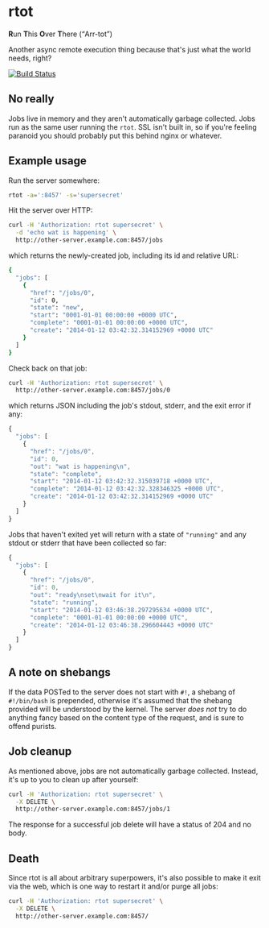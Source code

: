 rtot
====

<strong>R</strong>un
<strong>T</strong>his
<strong>O</strong>ver
<strong>T</strong>here
(<q>Arr-tot</q>)

Another async remote execution thing because that's just what the world
needs, right?

[![Build Status](https://travis-ci.org/modcloth-labs/rtot.png?branch=master)](https://travis-ci.org/modcloth-labs/rtot)

## No really

Jobs live in memory and they aren't automatically garbage collected.
Jobs run as the same user running the `rtot`.  SSL isn't built
in, so if you're feeling paranoid you should probably put this behind
nginx or whatever.

## Example usage

Run the server somewhere:

``` bash
rtot -a=':8457' -s='supersecret'
```

Hit the server over HTTP:

``` bash
curl -H 'Authorization: rtot supersecret' \
  -d 'echo wat is happening' \
  http://other-server.example.com:8457/jobs
```

which returns the newly-created job, including its id and relative URL:

``` bash
{
  "jobs": [
    {
      "href": "/jobs/0",
      "id": 0,
      "state": "new",
      "start": "0001-01-01 00:00:00 +0000 UTC",
      "complete": "0001-01-01 00:00:00 +0000 UTC",
      "create": "2014-01-12 03:42:32.314152969 +0000 UTC"
    }
  ]
}
```

Check back on that job:

``` bash
curl -H 'Authorization: rtot supersecret' \
  http://other-server.example.com:8457/jobs/0
```

which returns JSON including the job's stdout, stderr, and the exit
error if any:

``` javascript
{
  "jobs": [
    {
      "href": "/jobs/0",
      "id": 0,
      "out": "wat is happening\n",
      "state": "complete",
      "start": "2014-01-12 03:42:32.315039718 +0000 UTC",
      "complete": "2014-01-12 03:42:32.328346325 +0000 UTC",
      "create": "2014-01-12 03:42:32.314152969 +0000 UTC"
    }
  ]
}
```

Jobs that haven't exited yet will return with a state of `"running"` and
any stdout or stderr that have been collected so far:

``` javascript
{
  "jobs": [
    {
      "href": "/jobs/0",
      "id": 0,
      "out": "ready\nset\nwait for it\n",
      "state": "running",
      "start": "2014-01-12 03:46:38.297295634 +0000 UTC",
      "complete": "0001-01-01 00:00:00 +0000 UTC",
      "create": "2014-01-12 03:46:38.296604443 +0000 UTC"
    }
  ]
}
```

## A note on shebangs

If the data POSTed to the server does not start with `#!`, a shebang
of `#!/bin/bash` is prepended, otherwise it's assumed that the shebang
provided will be understood by the kernel.  The server *does not* try to
do anything fancy based on the content type of the request, and is sure
to offend purists.

## Job cleanup

As mentioned above, jobs are not automatically garbage collected.
Instead, it's up to you to clean up after yourself:

``` bash
curl -H 'Authorization: rtot supersecret' \
  -X DELETE \
  http://other-server.example.com:8457/jobs/1
```

The response for a successful job delete will have a status of 204 and
no body.

## Death

Since rtot is all about arbitrary superpowers, it's also possible to
make it exit via the web, which is one way to restart it and/or purge
all jobs:

``` bash
curl -H 'Authorization: rtot supersecret' \
  -X DELETE \
  http://other-server.example.com:8457/
```
